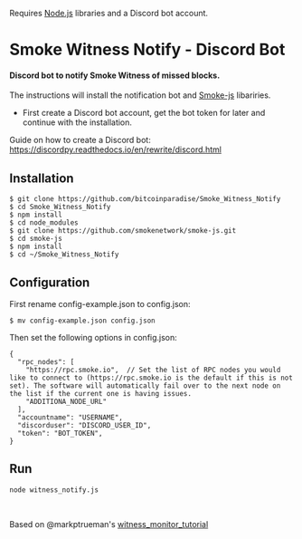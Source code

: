 Requires [Node.js](https://github.com/nodejs/node) libraries and a Discord bot account.

# Smoke Witness Notify - Discord Bot

#### Discord bot to notify Smoke Witness of missed blocks.

The instructions will install the notification bot and [Smoke-js](https://github.com/smokenetwork/) libariries.

* First create a Discord bot account, get the bot token for later and continue with the installation.

Guide on how to create a Discord bot: https://discordpy.readthedocs.io/en/rewrite/discord.html

## Installation

```
$ git clone https://github.com/bitcoinparadise/Smoke_Witness_Notify
$ cd Smoke_Witness_Notify
$ npm install 
$ cd node_modules
$ git clone https://github.com/smokenetwork/smoke-js.git
$ cd smoke-js
$ npm install
$ cd ~/Smoke_Witness_Notify
```

## Configuration
First rename config-example.json to config.json:

```
$ mv config-example.json config.json
```

Then set the following options in config.json:

```
{
  "rpc_nodes": [
    "https://rpc.smoke.io",  // Set the list of RPC nodes you would like to connect to (https://rpc.smoke.io is the default if this is not set). The software will automatically fail over to the next node on the list if the current one is having issues.
    "ADDITIONA_NODE_URL"
  ],
  "accountname": "USERNAME",
  "discorduser": "DISCORD_USER_ID",
  "token": "BOT_TOKEN",
}
```

## Run

```
node witness_notify.js
```
<br>

Based on @markptrueman's [witness_monitor_tutorial](https://github.com/markptrueman/witness_monitor_tutorial)
